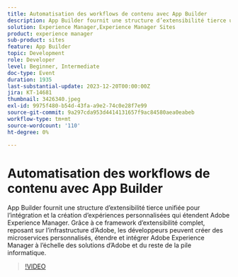 ```yaml
---
title: Automatisation des workflows de contenu avec App Builder
description: App Builder fournit une structure d’extensibilité tierce unifiée pour l’intégration et la création d’expériences personnalisées qui étendent Adobe Experience Manager. Grâce à ce framework d’extensibilité complet, reposant sur l’infrastructure d’Adobe, les développeurs peuvent créer des microservices personnalisés, étendre et intégrer Adobe Experience Manager à l’échelle des solutions d’Adobe et du reste de la pile informatique.
solution: Experience Manager,Experience Manager Sites
product: experience manager
sub-product: sites
feature: App Builder
topic: Development
role: Developer
level: Beginner, Intermediate
doc-type: Event
duration: 1935
last-substantial-update: 2023-12-20T00:00:00Z
jira: KT-14681
thumbnail: 3426340.jpeg
exl-id: 9975f480-b54d-43fa-a9e2-74c0e28f7e99
source-git-commit: 9a297cda953d4414131657f9ac84580aea0eabeb
workflow-type: tm+mt
source-wordcount: '110'
ht-degree: 0%

---
```


# Automatisation des workflows de contenu avec App Builder

App Builder fournit une structure d’extensibilité tierce unifiée pour l’intégration et la création d’expériences personnalisées qui étendent Adobe Experience Manager. Grâce à ce framework d’extensibilité complet, reposant sur l’infrastructure d’Adobe, les développeurs peuvent créer des microservices personnalisés, étendre et intégrer Adobe Experience Manager à l’échelle des solutions d’Adobe et du reste de la pile informatique.

>[!VIDEO](https://video.tv.adobe.com/v/3426340/?learn=on)
